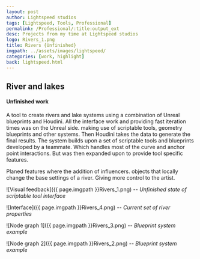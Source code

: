```yaml
---
layout: post
author: Lightspeed studios
tags: [Lightspeed, Tools, Professional]
permalink: /Professional/:title:output_ext
desc: Projects from my time at Lightspeed studios
logo: Rivers_1.png
title: Rivers {Unfinished}
imgpath: ../assets/images/lightspeed/
categories: [work, highlight]
back: lightspeed.html
---
```



## River and lakes
#### Unfinished work
A tool to create rivers and lake systems using a combination of Unreal blueprints and Houdini.
All the interface work and providing fast iteration times was on the Unreal side. making use of scriptable tools, geometry blueprints and other systems. Then Houdini takes the data to generate the final results. The system builds upon a set of scriptable tools and blueprints developed by a teammate. Which handles most of the curve and anchor point interactions. But was then expanded upon to provide tool specific features. 

Planed features where the addition of influencers. objects that locally change the base settings of a river. Giving more control to the artist.

![Visual feedback]({{ page.imgpath }}Rivers_1.png)
-- *Unfinished state of scriptable tool interface*

![Interface]({{ page.imgpath }}Rivers_4.png)
-- *Current set of river properties*

![Node graph 1]({{ page.imgpath }}Rivers_3.png)
-- *Blueprint system example*

![Node graph 2]({{ page.imgpath }}Rivers_2.png)
-- *Blueprint system example*
